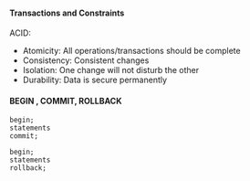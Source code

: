 #### Transactions and Constraints

ACID:

- Atomicity: All operations/transactions should be complete
- Consistency: Consistent changes
- Isolation: One change will not disturb the other
- Durability: Data is secure permanently

#### BEGIN , COMMIT, ROLLBACK

```
begin;
statements
commit;
```
```
begin;
statements
rollback;
```
